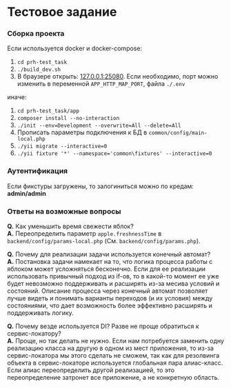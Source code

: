 # Тестовое задание

### Сборка проекта

Если используется docker и docker-compose:
1. `cd prh-test_task`
2. `./build_dev.sh`
3. В браузере открыть: [127.0.0.1:25080](http://127.0.0.1:25080). Если необходимо, порт можно изменить в переменной `APP_HTTP_MAP_PORT`, файла `./.env`

иначе:
1. `cd prh-test_task/app`
2. `composer install --no-interaction`
3. `./init --env=Development --overwrite=All --delete=All`
4. Прописать параметры подключения к БД в `common/config/main-local.php`
5. `./yii migrate --interactive=0`
6. `./yii fixture '*' --namespace='common\fixtures' --interactive=0`

### Аутентификация
Если фикстуры загружены, то залогиниться можно по кредам: **admin/admin**

### Ответы на возможные вопросы

**Q.** Как уменьшить время свежести яблок?  
**A.** Переопределить параметр `apple.freshnessTime` в `backend/config/params-local.php` (См. `backend/config/params.php`).  

**Q.** Почему для реализации задачи используется конечный автомат?  
**A.** Постановка задачи намекает на то, что логика процесса работы с яблоком может усложняться бесконечно.
Если для ее реализации использовать привычный подход из if-ов, то в какой-то момент ее уже будет невозможно поддерживать и расширять из-за месива условий и состояний.
Описание процесса через конечный автомат позволяет лучше видеть и понимать варианты переходов (и их условия) между состояниями,
что дает возможность более эффективно расширять и поддерживать логику.  

**Q.** Почему везде используется DI? Разве не проще обратиться к сервис-локатору?  
**A.** Проще, но так делать не нужно.
Если нам потребуется заменить одну реализацию класса на другую в одном из мест приложения, то из-за сервис-локатора мы этого сделать не сможем,
так как для резолвинга объекта в сервис-локаторе используется глобальная пара алиас-класс. Если алиас переопределить другой реализацией, то это переопределение затронет все приложение, а не конкретную область.